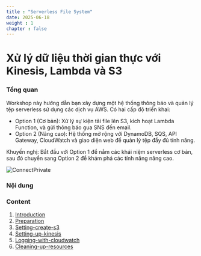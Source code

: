 ```yaml
---
title : "Serverless File System"
date: 2025-06-18
weight : 1 
chapter : false
---
```

# Xử lý dữ liệu thời gian thực với Kinesis, Lambda và S3

### Tổng quan

Workshop này hướng dẫn bạn xây dựng một hệ thống thông báo và quản lý tệp serverless sử dụng các dịch vụ AWS. Có hai cấp độ triển khai:

- Option 1 (Cơ bản): Xử lý sự kiện tải file lên S3, kích hoạt Lambda Function, và gửi thông báo qua SNS đến email.
- Option 2 (Nâng cao): Hệ thống mở rộng với DynamoDB, SQS, API Gateway, CloudWatch và giao diện web để quản lý tệp đầy đủ tính năng.

Khuyến nghị: Bắt đầu với Option 1 để nắm các khái niệm serverless cơ bản, sau đó chuyển sang Option 2 để khám phá các tính năng nâng cao.

![ConnectPrivate](/images/log-arrc.jpg) 

### Nội dung

### Content
 1. [Introduction](1-introduce/)
 2. [Preparation](2-Prerequiste/)
 3. [Setting-create-s3](3-setting-create-s3/)
 4. [Setting-up-kinesis](4-setting-up-kinesis/)
 5. [Logging-with-cloudwatch](5-logging-with-cloudwatch/)
 6. [Cleaning-up-resources](6-cleanup/)